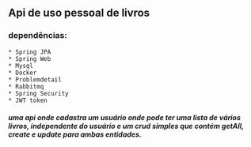 ## Api de uso pessoal de livros
### dependências:
    * Spring JPA
    * Spring Web
    * Mysql
    * Docker
    * Problemdetail
    * Rabbitmq
    * Spring Security
    * JWT token

##### uma api onde cadastra um usuário onde pode ter uma lista de vários livros, independente do usuário e um crud simples que contém getAll, create e update para ambas entidades.
